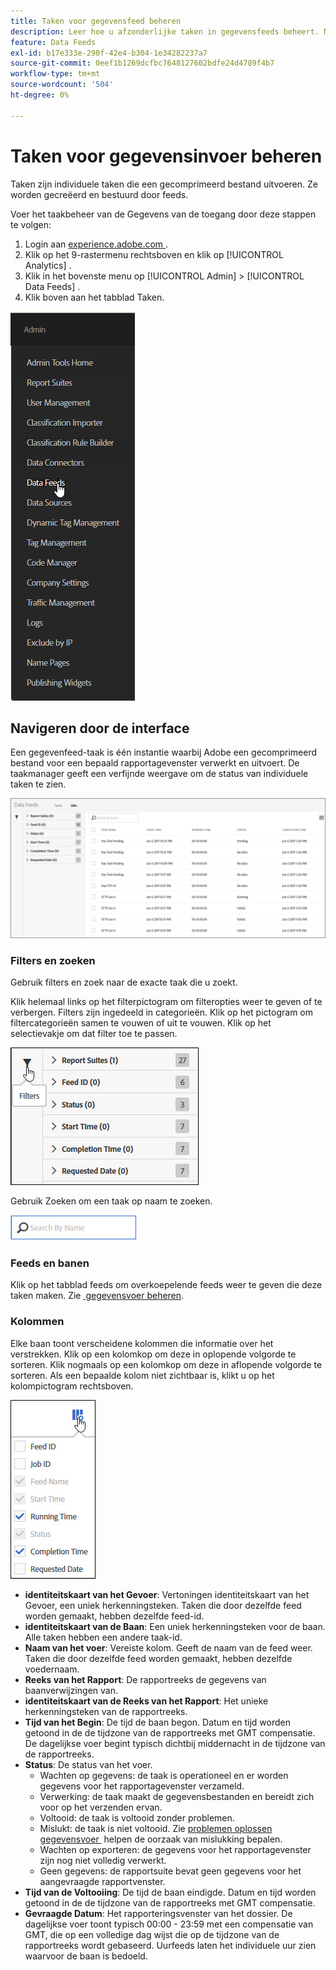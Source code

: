 ```yaml
---
title: Taken voor gegevensfeed beheren
description: Leer hoe u afzonderlijke taken in gegevensfeeds beheert. Navigeer de interface, gebruik filters en onderzoek, en vind kolomdefinities.
feature: Data Feeds
exl-id: b17e333e-290f-42e4-b304-1e34282237a7
source-git-commit: 0eef1b1269dcfbc7648127602bdfe24d4789f4b7
workflow-type: tm+mt
source-wordcount: '504'
ht-degree: 0%

---
```


# Taken voor gegevensinvoer beheren

Taken zijn individuele taken die een gecomprimeerd bestand uitvoeren. Ze worden gecreëerd en bestuurd door feeds.

Voer het taakbeheer van de Gegevens van de toegang door deze stappen te volgen:

1. Login aan [&#x200B; experience.adobe.com &#x200B;](https://experiencecloud.adobe.com).
2. Klik op het 9-rastermenu rechtsboven en klik op [!UICONTROL Analytics] .
3. Klik in het bovenste menu op [!UICONTROL Admin] > [!UICONTROL Data Feeds] .
4. Klik boven aan het tabblad Taken.

![&#x200B; het voedermenu van Gegevens &#x200B;](assets/AdminMenu.png)

## Navigeren door de interface

Een gegevenfeed-taak is één instantie waarbij Adobe een gecomprimeerd bestand voor een bepaald rapportagevenster verwerkt en uitvoert. De taakmanager geeft een verfijnde weergave om de status van individuele taken te zien.

![&#x200B; Banen &#x200B;](assets/jobs.jpg)

### Filters en zoeken

Gebruik filters en zoek naar de exacte taak die u zoekt.

Klik helemaal links op het filterpictogram om filteropties weer te geven of te verbergen. Filters zijn ingedeeld in categorieën. Klik op het pictogram om filtercategorieën samen te vouwen of uit te vouwen. Klik op het selectievakje om dat filter toe te passen.

![&#x200B; Filter &#x200B;](assets/jobs-filter.jpg)

Gebruik Zoeken om een taak op naam te zoeken.

![&#x200B; Onderzoek &#x200B;](assets/search.jpg)

### Feeds en banen

Klik op het tabblad feeds om overkoepelende feeds weer te geven die deze taken maken. Zie [&#x200B; gegevensvoer beheren &#x200B;](df-manage-feeds.md).

### Kolommen

Elke baan toont verscheidene kolommen die informatie over het verstrekken. Klik op een kolomkop om deze in oplopende volgorde te sorteren. Klik nogmaals op een kolomkop om deze in aflopende volgorde te sorteren. Als een bepaalde kolom niet zichtbaar is, klikt u op het kolompictogram rechtsboven.

![&#x200B; pictogram van de Kolom &#x200B;](assets/job-cols.jpg)

* **identiteitskaart van het Gevoer**: Vertoningen identiteitskaart van het Gevoer, een uniek herkenningsteken. Taken die door dezelfde feed worden gemaakt, hebben dezelfde feed-id.
* **identiteitskaart van de Baan**: Een uniek herkenningsteken voor de baan. Alle taken hebben een andere taak-id.
* **Naam van het voer**: Vereiste kolom. Geeft de naam van de feed weer. Taken die door dezelfde feed worden gemaakt, hebben dezelfde voedernaam.
* **Reeks van het Rapport**: De rapportreeks de gegevens van baanverwijzingen van.
* **identiteitskaart van de Reeks van het Rapport**: Het unieke herkenningsteken van de rapportreeks.
* **Tijd van het Begin**: De tijd de baan begon. Datum en tijd worden getoond in de de tijdzone van de rapportreeks met GMT compensatie. De dagelijkse voer begint typisch dichtbij middernacht in de tijdzone van de rapportreeks.
* **Status**: De status van het voer.
   * Wachten op gegevens: de taak is operationeel en er worden gegevens voor het rapportagevenster verzameld.
   * Verwerking: de taak maakt de gegevensbestanden en bereidt zich voor op het verzenden ervan.
   * Voltooid: de taak is voltooid zonder problemen.
   * Mislukt: de taak is niet voltooid. Zie [&#x200B; problemen oplossen gegevensvoer &#x200B;](troubleshooting.md) helpen de oorzaak van mislukking bepalen.
   * Wachten op exporteren: de gegevens voor het rapportagevenster zijn nog niet volledig verwerkt.
   * Geen gegevens: de rapportsuite bevat geen gegevens voor het aangevraagde rapportvenster.
* **Tijd van de Voltooiing**: De tijd de baan eindigde. Datum en tijd worden getoond in de de tijdzone van de rapportreeks met GMT compensatie.
* **Gevraagde Datum**: Het rapporteringsvenster van het dossier. De dagelijkse voer toont typisch 00:00 - 23:59 met een compensatie van GMT, die op een volledige dag wijst die op de tijdzone van de rapportreeks wordt gebaseerd. Uurfeeds laten het individuele uur zien waarvoor de baan is bedoeld.
